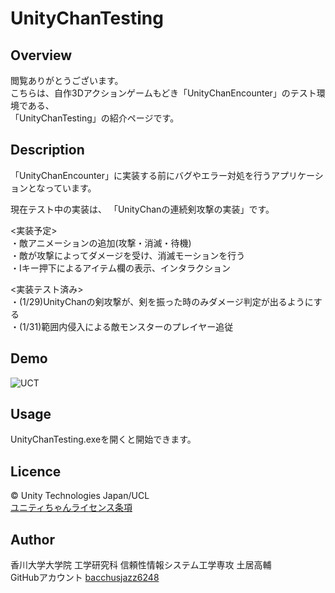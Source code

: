 # UnityChanTesting

## Overview
閲覧ありがとうございます。  
こちらは、自作3Dアクションゲームもどき「UnityChanEncounter」のテスト環境である、  
「UnityChanTesting」の紹介ページです。

## Description
「UnityChanEncounter」に実装する前にバグやエラー対処を行うアプリケーションとなっています。  

現在テスト中の実装は、
「UnityChanの連続剣攻撃の実装」です。

<実装予定>  
・敵アニメーションの追加(攻撃・消滅・待機)  
・敵が攻撃によってダメージを受け、消滅モーションを行う  
・Iキー押下によるアイテム欄の表示、インタラクション  

<実装テスト済み>  
・(1/29)UnityChanの剣攻撃が、剣を振った時のみダメージ判定が出るようにする  
・(1/31)範囲内侵入による敵モンスターのプレイヤー追従  

## Demo
![UCT](https://user-images.githubusercontent.com/59596135/73514729-22251600-4436-11ea-93c8-04888ca83231.PNG)

## Usage
UnityChanTesting.exeを開くと開始できます。

## Licence
© Unity Technologies Japan/UCL  
[ユニティちゃんライセンス条項](https://unity-chan.com/contents/guideline/)

## Author  
香川大学大学院 工学研究科 信頼性情報システム工学専攻 土居高輔  
GitHubアカウント [bacchusjazz6248](https://github.com/bacchusjazz6248)
